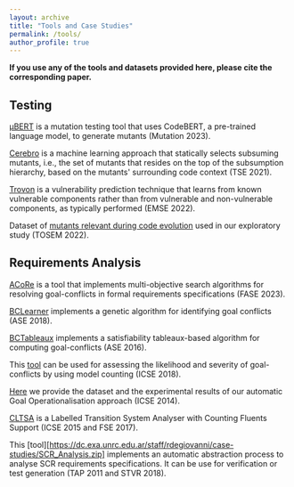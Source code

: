 ```yaml
---
layout: archive
title: "Tools and Case Studies"
permalink: /tools/
author_profile: true
---
```


**If you use any of the tools and datasets provided here, please cite the corresponding paper.**

## Testing

[μBERT](https://github.com/rdegiovanni/mBERT) is a mutation testing tool that uses CodeBERT, a pre-trained language model, to generate mutants (Mutation 2023). 

[Cerebro](https://github.com/garghub/Cerebro) is a machine learning approach that statically selects subsuming mutants, i.e., the set of mutants that resides on the top of the subsumption hierarchy, based on the mutants' surrounding code context (TSE 2021). 

[Trovon](https://github.com/garghub/TROVON) is a vulnerability prediction technique that learns from known vulnerable components rather than from vulnerable and non-vulnerable components, as typically performed (EMSE 2022). 

Dataset of [mutants relevant during code evolution](https://mutationtesting-user.github.io/evolve-mutation.github.io/) used in our exploratory study (TOSEM 2022).

## Requirements Analysis

[ACoRe](https://sites.google.com/view/acore-2022) is a tool that implements multi-objective search algorithms for resolving goal-conflicts in formal requirements specifications (FASE 2023). 

[BCLearner](http://dc.exa.unrc.edu.ar/staff/rdegiovanni/ASE2018.html) implements a genetic algorithm for identifying goal conflicts (ASE 2018).

[BCTableaux](https://dc.exa.unrc.edu.ar/staff/rdegiovanni/ase2016.html) implements a satisfiability tableaux-based algorithm for computing goal-conflicts (ASE 2016). 

This [tool](http://dc.exa.unrc.edu.ar/staff/rdegiovanni/ICSE2018.html) can be used for assessing the likelihood and severity of goal-conflicts by using model counting (ICSE 2018).

[Here](https://dc.exa.unrc.edu.ar/staff/rdegiovanni/case-studies/ICSE2014.zip) we provide the dataset and the experimental results of our automatic Goal Operationalisation approach (ICSE 2014).

[CLTSA](http://dc.exa.unrc.edu.ar/tools/cltsa) is a Labelled Transition System Analyser with Counting Fluents Support (ICSE 2015 and FSE 2017).

This [tool][https://dc.exa.unrc.edu.ar/staff/rdegiovanni/case-studies/SCR_Analysis.zip] implements an automatic abstraction process to analyse SCR requirements specifications. It can be use for verification or test generation (TAP 2011 and STVR 2018).





